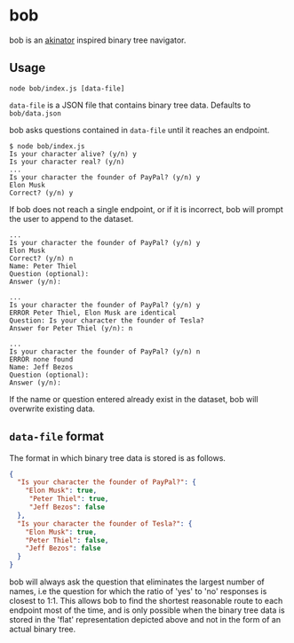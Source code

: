 
# bob

bob is an [akinator](http://akinator.com) inspired binary tree navigator.

## Usage

    node bob/index.js [data-file]

`data-file` is a JSON file that contains binary tree data. Defaults to `bob/data.json`

bob asks questions contained in `data-file` until it reaches an endpoint.

    $ node bob/index.js
    Is your character alive? (y/n) y
    Is your character real? (y/n)
    ...
    Is your character the founder of PayPal? (y/n) y
    Elon Musk
    Correct? (y/n) y

If bob does not reach a single endpoint, or if it is incorrect, bob will prompt the user to append to the dataset.

    ...
    Is your character the founder of PayPal? (y/n) y
    Elon Musk
    Correct? (y/n) n
    Name: Peter Thiel
    Question (optional):
    Answer (y/n):

    ...
    Is your character the founder of PayPal? (y/n) y
    ERROR Peter Thiel, Elon Musk are identical
    Question: Is your character the founder of Tesla?
    Answer for Peter Thiel (y/n): n

    ...
    Is your character the founder of PayPal? (y/n) n
    ERROR none found
    Name: Jeff Bezos
    Question (optional):
    Answer (y/n):

If the name or question entered already exist in the dataset, bob will overwrite existing data.

## `data-file` format

The format in which binary tree data is stored is as follows.

```json
{
  "Is your character the founder of PayPal?": {
    "Elon Musk": true,
     "Peter Thiel": true,
     "Jeff Bezos": false
  },
  "Is your character the founder of Tesla?": {
    "Elon Musk": true,
    "Peter Thiel": false,
    "Jeff Bezos": false
  }
}
```

bob will always ask the question that eliminates the largest number of names, i.e the question for which the ratio of 'yes' to 'no' responses is closest to 1:1. This allows bob to find the shortest reasonable route to each endpoint most of the time, and is only possible when the binary tree data is stored in the 'flat' representation depicted above and not in the form of an actual binary tree.
